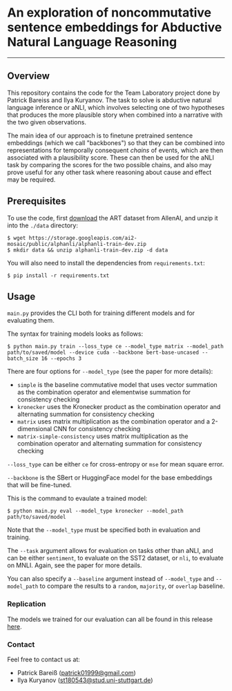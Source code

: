 # An exploration of noncommutative sentence embeddings for Abductive Natural Language Reasoning

---

## Overview

This repository contains the code for the Team Laboratory project done by Patrick Bareiss and Ilya Kuryanov. The task to solve is abductive natural language inference or aNLI, which involves selecting one of two hypotheses that produces the more plausible story when combined into a narrative with the two given observations.

The main idea of our approach is to finetune pretrained sentence embeddings (which we call "backbones") so that they can be combined into representations for temporally consequent *chains* of events, which are then associated with a plausibility score. These can then be used for the aNLI task by comparing the scores for the two possible chains, and also may prove useful for any other task where reasoning about cause and effect may be required.

## Prerequisites

To use the code, first [download](https://storage.googleapis.com/ai2-mosaic/public/alphanli/alphanli-train-dev.zip) the ART dataset from AllenAI, and unzip it into the `./data` directory:
```
$ wget https://storage.googleapis.com/ai2-mosaic/public/alphanli/alphanli-train-dev.zip
$ mkdir data && unzip alphanli-train-dev.zip -d data
```

You will also need to install the dependencies from `requirements.txt`:
```
$ pip install -r requirements.txt
```

## Usage

`main.py` provides the CLI both for training different models and for evaluating them.

The syntax for training models looks as follows:
```
$ python main.py train --loss_type ce --model_type matrix --model_path path/to/saved/model --device cuda --backbone bert-base-uncased --batch_size 16 --epochs 3
```

There are four options for `--model_type` (see the paper for more details):
- `simple` is the baseline commutative model that uses vector summation as the combination operator and elementwise summation for consistency checking
- `kronecker` uses the Kronecker product as the combination operator and alternating summation for consistency checking
- `matrix` uses matrix multiplication as the combination operator and a 2-dimensional CNN for consistency checking
- `matrix-simple-consistency` uses matrix multiplication as the combination operator and alternating summation for consistency checking

`--loss_type` can be either `ce` for cross-entropy or `mse` for mean square error.

`--backbone` is the SBert or HuggingFace model for the base embeddings that will be fine-tuned.

This is the command to evaulate a trained model:
```
$ python main.py eval --model_type kronecker --model_path path/to/saved/model
```

Note that the `--model_type` must be specified both in evaluation and training.

The `--task` argument allows for evaluation on tasks other than aNLI, and can be either `sentiment`, to evaluate on the SST2 dataset, or `nli`, to evaluate on MNLI. Again, see the paper for more details.

You can also specify a `--baseline` argument instead of `--model_type` and `--model_path` to compare the results to a `random`, `majority`, or `overlap` baseline.

### Replication
The models we trained for our evaluation can all be found in this release [here](https://github.com/Ilya-Q/2022-team-lab/releases/tag/v1).

### Contact
Feel free to contact us at:
- Patrick Bareiß (patrick01999@gmail.com)
- Ilya Kuryanov (st180543@stud.uni-stuttgart.de)